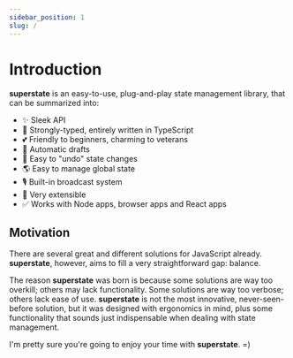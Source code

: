 ```yaml
---
sidebar_position: 1
slug: /
---
```


# Introduction

**superstate** is an easy-to-use, plug-and-play state management library, that can be summarized into:

- ✨ Sleek API
- 💪 Strongly-typed, entirely written in TypeScript
- 💕 Friendly to beginners, charming to veterans
- 📃 Automatic drafts
- 🔄 Easy to "undo" state changes
- 🌎 Easy to manage global state
- 🎙️ Built-in broadcast system
- 🔌 Very extensible
- ✅ Works with Node apps, browser apps and React apps

## Motivation

There are several great and different solutions for JavaScript already. **superstate**, however, aims to fill a very straightforward gap: balance.

The reason **superstate** was born is because some solutions are way too overkill; others may lack functionality. Some solutions are way too verbose; others lack ease of use. **superstate** is not the most innovative, never-seen-before solution, but it was designed with ergonomics in mind, plus some functionality that sounds just indispensable when dealing with state management.

I'm pretty sure you're going to enjoy your time with **superstate**. =)
